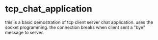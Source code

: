 # tcp_chat_application

this is a basic demostration of tcp client server chat application. uses the socket programming. the connection breaks when client sent a "bye" message to server.
